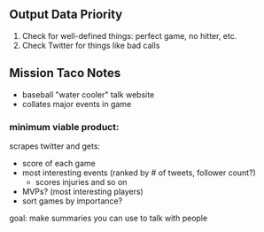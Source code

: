 ## Output Data Priority

1. Check for well-defined things: perfect game, no hitter, etc.
2. Check Twitter for things like bad calls

## Mission Taco Notes
- baseball "water cooler" talk website
- collates major events in game

### minimum viable product:
scrapes twitter and gets:
- score of each game
- most interesting events (ranked by # of tweets, follower count?)
     - scores injuries and so on
- MVPs? (most interesting players)
- sort games by importance?

goal: make summaries you can use to talk with people